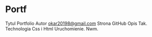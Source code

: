 # Portf
Tytul Portfolio
Autor okar20198@gmail.com
Strona GitHub
Opis Tak.
Technologia Css i Html
Uruchomienie. Nwm.
